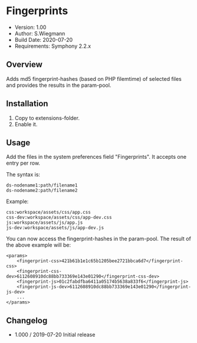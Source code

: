 # Fingerprints

- Version: 1.00
- Author: S.Wiegmann
- Build Date: 2020-07-20
- Requirements: Symphony 2.2.x


## Overview

Adds md5 fingerprint-hashes (based on PHP filemtime) of selected files and provides the results in the param-pool.


## Installation

1. Copy to extensions-folder.
2. Enable it.


## Usage

Add the files in the system preferences field "Fingerprints".
It accepts one entry per row.

The syntax is:

    ds-nodename1:path/filename1
    ds-nodename2:path/filename2


Example:

    css:workspace/assets/css/app.css
    css-dev:workspace/assets/css/app-dev.css
    js:workspace/assets/js/app.js
    js-dev:workspace/assets/js/app-dev.js


You can now access the fingerprint-hashes in the param-pool.
The result of the above example will be:

    <params>
        <fingerprint-css>421b61b1e1c65b1205bee2721bbca6d7</fingerprint-css>
        <fingerprint-css-dev>6112608910dc88bb733369e143e01290</fingerprint-css-dev>
        <fingerprint-js>01c2fabdfba6411a05174b5638a833f6</fingerprint-js>
        <fingerprint-js-dev>6112608910dc88bb733369e143e01290</fingerprint-js-dev>
        ...
    </params>



## Changelog

- 1.000 / 2019-07-20 Initial release
